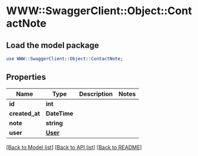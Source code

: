 # WWW::SwaggerClient::Object::ContactNote

## Load the model package
```perl
use WWW::SwaggerClient::Object::ContactNote;
```

## Properties
Name | Type | Description | Notes
------------ | ------------- | ------------- | -------------
**id** | **int** |  | 
**created_at** | **DateTime** |  | 
**note** | **string** |  | 
**user** | [**User**](User.md) |  | 

[[Back to Model list]](../README.md#documentation-for-models) [[Back to API list]](../README.md#documentation-for-api-endpoints) [[Back to README]](../README.md)


